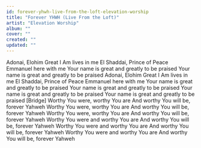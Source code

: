 ```yaml
---
id: forever-yhwh-live-from-the-loft-elevation-worship
title: "Forever YHWH (Live From the Loft)"
artist: "Elevation Worship"
album: ""
cover: ""
created: ""
updated: ""
---
```


Adonai, Elohim
Great I Am lives in me
El Shaddai, Prince of Peace
Emmanuel here with me
Your name is great and greatly to be praised
Your name is great and greatly to be praised
Adonai, Elohim
Great I Am lives in me
El Shaddai, Prince of Peace
Emmanuel here with me
Your name is great and greatly to be praised
Your name is great and greatly to be praised
Your name is great and grеatly to be praised
Your name is grеat and greatly to be praised
[Bridge]
Worthy You were, worthy You are
And worthy You will be, forever Yahweh
Worthy You were, worthy You are
And worthy You will be, forever Yahweh
Worthy You were, worthy You are
And worthy You will be, forever Yahweh
Worthy You were and worthy You are
And worthy You will be, forever Yahweh
Worthy You were and worthy You are
And worthy You will be, forever Yahweh
Worthy You were and worthy You are
And worthy You will be, forever Yahweh